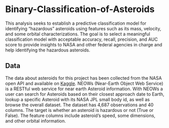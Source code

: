 # Binary-Classification-of-Asteroids
 This analysis seeks to establish a predictive classification model for identifying “hazardous” asteroids using features such as its mass, velocity, and some orbital characterizations. The goal is to select a meaningful classification model with acceptable accuracy, recall, precision, and AUC score to provide insights to NASA and other federal agencies in charge and help identifying the hazardous asteroids.
## Data
The data about asteroids for this project has been collected from the NASA open API and available on [Kaggle](https://www.kaggle.com/shrutimehta/nasa-asteroids-classification). NEOWs (Near-Earth Object Web Service) is a RESTful web service for near earth Asteroid information. With NEOWs a user can search for Asteroids based on their closest approach date to Earth, lookup a specific Asteroid with its NASA JPL small body id, as well as browse the overall dataset. 
The dataset has 4,687 observations and 40 columns. The target is whether an asteroid is hazardous or not (True or False).
The feature columns include asteroid’s speed, some dimensions, and other orbital information.
